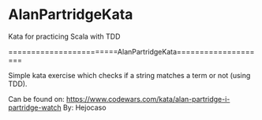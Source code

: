 # AlanPartridgeKata
Kata for practicing Scala with TDD

========================AlanPartridgeKata====================

Simple kata exercise which checks if a string matches a term or not (using TDD).

Can be found on: https://www.codewars.com/kata/alan-partridge-i-partridge-watch By: Hejocaso
